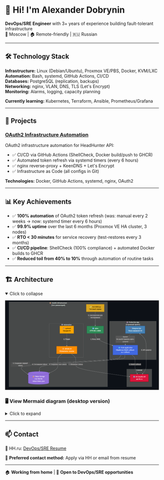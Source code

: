 # 👋 Hi! I'm Alexander Dobrynin

**DevOps/SRE Engineer** with 3+ years of experience building fault-tolerant infrastructure  
📍 Moscow | 🏠 Remote-friendly | 🇷🇺 Russian

---

## 🛠️ Technology Stack

**Infrastructure:** Linux (Debian/Ubuntu), Proxmox VE/PBS, Docker, KVM/LXC  
**Automation:** Bash, systemd, GitHub Actions, CI/CD  
**Databases:** PostgreSQL (replication, backups)  
**Networking:** nginx, VLAN, DNS, TLS (Let's Encrypt)  
**Monitoring:** Alarms, logging, capacity planning  

**Currently learning:** Kubernetes, Terraform, Ansible, Prometheus/Grafana

---

## 🚀 Projects

### [OAuth2 Infrastructure Automation](https://github.com/do6pbln9l/hh-oauth2-keendns-nginx-systemd)
OAuth2 infrastructure automation for HeadHunter API:
- ✅ CI/CD via GitHub Actions (ShellCheck, Docker build/push to GHCR)
- ✅ Automated token refresh via systemd timers (every 6 hours)
- ✅ nginx reverse-proxy + KeenDNS + Let's Encrypt
- ✅ Infrastructure as Code (all configs in Git)

**Technologies:** Docker, GitHub Actions, systemd, nginx, OAuth2

---

## 📊 Key Achievements

- ✅ **100% automation** of OAuth2 token refresh (was: manual every 2 weeks → now: systemd timer every 6 hours)
- ✅ **99.9% uptime** over the last 6 months (Proxmox VE HA cluster, 3 nodes)
- ✅ **RTO < 30 minutes** for service recovery (test-restores every 3 months)
- ✅ **CI/CD pipeline**: ShellCheck (100% compliance) + automated Docker builds to GHCR
- ✅ **Reduced toil from 40% to 10%** through automation of routine tasks

---

## 🏗️ Architecture

<details open>
  <summary>Click to collapse</summary>

![OAuth2 Infrastructure](https://github.com/do6pbln9l/hh-oauth2-keendns-nginx-systemd/blob/main/docs/images/oauth2-infrastructure-diagram.png?raw=true)

</details>

### 🖥️ View Mermaid diagram (desktop version)
<details close>
  <summary>Click to expand</summary>
  
```mermaid
flowchart TB
    subgraph infra["📦 OAuth2 Infrastructure (This repository)"]
        direction TB
        Nginx[🔄 nginx<br/>HTTP:80→:8000]
        
        subgraph automation["⚙️ Automation"]
            direction LR
            Timer[⏱️ systemd<br/>Every 6h]
            Script[📜 refresh.sh<br/>Token refresh]
        end
        
        TestServer[🧪 test-8000.py<br/>Test server]
        TokenStore[(🔐 Token Storage<br/>/var/lib/hh-token/token.json)]
    end
    
    subgraph prod["🤖 Production App (Separate project)"]
        direction TB
        TelegramBot[📱 Telegram Bot<br/>HH job search]
        FlaskApp[🌐 Flask Application<br/>OAuth callback handler at /callback]
        
        TelegramBot -.->|Project<br/>hh-oauth2-keendns-nginx-systemd| FlaskApp
    end
    
    subgraph external["External"]
        HHAPI[🏢 HH OAuth2 API<br/>api.hh.ru]
    end
    
    %% Connections / Component interactions
    
    %% Main Flow (OAuth):
    Nginx -->|1. Proxy :8000| FlaskApp
    FlaskApp -->|2. OAuth callback| HHAPI
    FlaskApp -->|3. Saves initial tokens| TokenStore
    
    %% Production Flow:
    FlaskApp -->|4. Reads tokens| TokenStore
    TelegramBot <-->|5. API requests| HHAPI
    
    %% Token Refresh Flow:
    Timer -.->|6. Trigger| Script
    Script -->|7. Refreshes tokens| HHAPI
    Script -->|8. Saves new tokens| TokenStore  
    
    %% Testing:
    TestServer -->|9. Testing alternative| Nginx
    
    %% Styling
    style Nginx fill:#2E8B57,color:#FFFFFF,stroke:#1a5f3a,stroke-width:2px
    style Timer fill:#FFA500,color:#000000,stroke:#cc8400,stroke-width:2px
    style Script fill:#FF8C00,color:#FFFFFF,stroke:#cc7000,stroke-width:2px
    style TestServer fill:#DAA520,color:#000000,stroke:#b8860b,stroke-width:2px
    style TokenStore fill:#9370DB,color:#FFFFFF,stroke:#6a4db8,stroke-width:2px
    
    style TelegramBot fill:#4682B4,color:#FFFFFF,stroke:#1565c0,stroke-width:2px
    style FlaskApp fill:#4169E1,color:#FFFFFF,stroke:#2a4ba8,stroke-width:2px
    
    style HHAPI fill:#DC143C,color:#FFFFFF,stroke:#a00000,stroke-width:2px

```
  
### Color Legend

- 🟢 Green — infrastructure components (nginx)
- 🟠 Orange — automation (systemd timer, Bash scripts)
- 🟡 Gold — testing/auxiliary tools (test-8000.py)
- 🟣 Purple — data storage (Token Storage)
- 🔵 Blue — production application (Telegram Bot, Flask App)
- 🔴 Red — external APIs (HeadHunter)

</details>

---

## 📫 Contact

💼 HH.ru: [DevOps/SRE Resume](https://hh.ru/resume/e2cf5fedff07cc20d30039ed1f494e42465951?from=share_ios)

💬 **Preferred contact method:** Apply via HH or email from resume 

---

🏠 **Working from home** | 🌟 **Open to DevOps/SRE opportunities**

